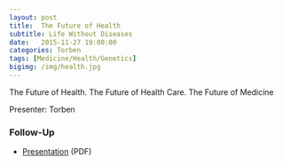 ```yaml
---
layout: post
title:  The Future of Health
subtitle: Life Without Diseases
date:   2015-11-27 19:00:00
categories: Torben
tags: [Medicine/Health/Genetics]
bigimg: /img/health.jpg
---
```


The Future of Health. The Future of Health Care. The Future of Medicine

Presenter: Torben

### Follow-Up

* [Presentation](/assets/present/2015/future-of-health.pdf) (PDF)
